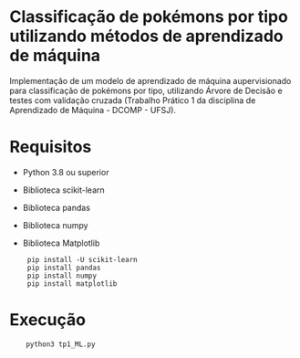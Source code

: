 # Classificação de pokémons por tipo utilizando métodos de aprendizado de máquina
 Implementação de um modelo de aprendizado de máquina aupervisionado para classificação de pokémons por tipo, utilizando Árvore de Decisão e testes com validação cruzada (Trabalho Prático 1 da disciplina de Aprendizado de Máquina - DCOMP - UFSJ).
 
 # Requisitos
 
 - Python 3.8 ou superior
 - Biblioteca scikit-learn
 - Biblioteca pandas
 - Biblioteca numpy
 - Biblioteca Matplotlib
 
        pip install -U scikit-learn
        pip install pandas
        pip install numpy
        pip install matplotlib
        
 # Execução
 
        python3 tp1_ML.py
